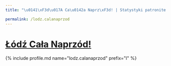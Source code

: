 ```yaml
---
title: "\u0141\xF3d\u017A Ca\u0142a Naprz\xF3d! | Statystyki patronite.pl | Patromierz"

permalink: /lodz.calanaprzod
---
```


# [Łódź Cała Naprzód!](https://patronite.pl/lodz.calanaprzod)

{% include profile.md name="lodz.calanaprzod" prefix="l" %}
